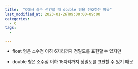 ```yaml
---
title:  "C에서 실수 선언할 때 double 형을 선호하는 이유"
last_modified_at: 2023-01-26T09:00:00+09:00
categories: 
  - C
tags: 
  - 

---
```


* float 형은 소수점 이하 6자리까지 정밀도를 표현할 수 있지만

* double 형은 소수점 이하 15자리까지 정밀도를 표현할 수 있기 때문
